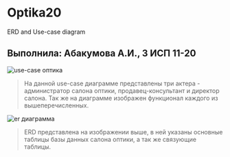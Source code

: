 # Optika20
ERD and Use-case diagram

## Выполнила: Абакумова А.И., 3 ИСП 11-20

![use-case оптика](https://github.com/abakumovaa/Optika20/assets/99207233/0437261b-7315-4b16-8d59-5bce5b0c0631)

> На данной use-case диаграмме представлены три актера - администратор салона оптики, продавец-консультант и директор салона. Так же на диаграмме изображен функционал каждого из вышеперечисленных.

![er диаграмма](https://github.com/abakumovaa/Optika20/assets/99207233/84b6ec44-10f9-45b3-bdef-b62962654c80)

> ERD представлена на изображении выше, в ней указаны основные таблицы базы данных салона оптики, а так же связующие таблицы.
